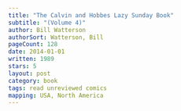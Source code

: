 ```yaml
---
title: "The Calvin and Hobbes Lazy Sunday Book"
subtitle: "(Volume 4)"
author: Bill Watterson
authorSort: Watterson, Bill
pageCount: 128
date: 2014-01-01
written: 1989
stars: 5
layout: post
category: book
tags: read unreviewed comics
mapping: USA, North America
---
```

